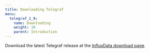 ```yaml
---
title: Downloading Telegraf
menu:
  telegraf_1_9:
    name: Downloading
    weight: 10
    parent: Introduction
---
```




Download the latest Telegraf release at the [InfluxData download page](https://influxdata.com/downloads/#telegraf).
